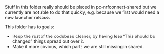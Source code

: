 Stuff in this folder really should be placed in pc-nrfconnect-shared but we
currently are not able to do that quickly, e.g. because we first would need
a new launcher release.

This folder has to goals:

- Keep the rest of the codebase cleaner, by having less “This should be
  changed” things spread out over it.
- Make it more obvious, which parts we are still missing in shared.
